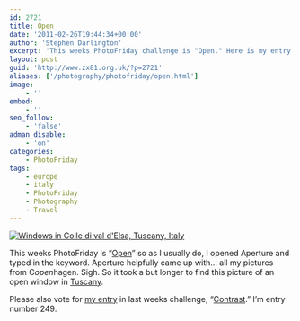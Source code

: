 ```yaml
---
id: 2721
title: Open
date: '2011-02-26T19:44:34+00:00'
author: 'Stephen Darlington'
excerpt: 'This weeks PhotoFriday challenge is "Open." Here is my entry. '
layout: post
guid: 'http://www.zx81.org.uk/?p=2721'
aliases: ['/photography/photofriday/open.html']
image:
    - ''
embed:
    - ''
seo_follow:
    - 'false'
adman_disable:
    - 'on'
categories:
    - PhotoFriday
tags:
    - europe
    - italy
    - PhotoFriday
    - Photography
    - Travel
---
```


[![Windows in Colle di val d'Elsa, Tuscany, Italy](https://i0.wp.com/farm6.staticflickr.com/5138/5478218655_801cf31937.jpg?resize=500%2C333)](http://www.flickr.com/photos/stephendarlington/5478218655/ "Windows in Colle di val d'Elsa, Tuscany, Italy by stephendarlington, on Flickr")

This weeks PhotoFriday is “[Open](http://www.photofriday.com/archives/challenge/001061.php)” so as I usually do, I opened Aperture and typed in the keyword. Aperture helpfully came up with… all my pictures from C*open*hagen. Sigh. So it took a but longer to find this picture of an open window in [Tuscany](/travel/colle-di-val-delsa-tuscany-italy.html).

Please also vote for [my entry](/photography/photofriday/contrast-2.html) in last weeks challenge, “[Contrast](http://www.photofriday.com/linkviewer.php?id=1059).” I’m entry number 249.